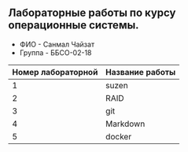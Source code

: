 ## Лабораторные работы по курсу операционные системы.
- ФИО - Санмал Чайзат 
- Группа - ББСО-02-18


| Номер лабораторной | Название работы |
| -------------------|-----------------|
|          1         |     suzen       |
|          2         |     RAID        |
|          3         |     git         |
|          4         |     Markdown    |
|          5         |     docker       |
